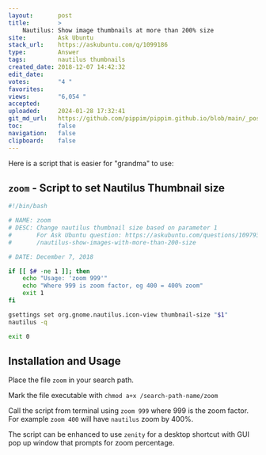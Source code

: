 ```yaml
---
layout:       post
title:        >
    Nautilus: Show image thumbnails at more than 200% size
site:         Ask Ubuntu
stack_url:    https://askubuntu.com/q/1099186
type:         Answer
tags:         nautilus thumbnails
created_date: 2018-12-07 14:42:32
edit_date:    
votes:        "4 "
favorites:    
views:        "6,054 "
accepted:     
uploaded:     2024-01-28 17:32:41
git_md_url:   https://github.com/pippim/pippim.github.io/blob/main/_posts/2018/2018-12-07-Nautilus_-Show-image-thumbnails-at-more-than-200_-size.md
toc:          false
navigation:   false
clipboard:    false
---
```


Here is a script that is easier for "grandma" to use:



## `zoom` - Script to set Nautilus Thumbnail size

``` bash
#!/bin/bash

# NAME: zoom
# DESC: Change nautilus thumbnail size based on parameter 1
#       For Ask Ubuntu question: https://askubuntu.com/questions/1097934
#       /nautilus-show-images-with-more-than-200-size

# DATE: December 7, 2018

if [[ $# -ne 1 ]]; then
    echo "Usage: 'zoom 999'" 
    echo "Where 999 is zoom factor, eg 400 = 400% zoom"
    exit 1
fi

gsettings set org.gnome.nautilus.icon-view thumbnail-size "$1"
nautilus -q

exit 0
```

## Installation and Usage

Place the file `zoom` in your search path.

Mark the file executable with `chmod a+x /search-path-name/zoom`

Call the script from terminal using `zoom 999` where 999 is the zoom factor. For example `zoom 400` will have `nautilus` zoom by 400%.

The script can be enhanced to use `zenity` for a desktop shortcut with GUI pop up window that prompts for zoom percentage.
